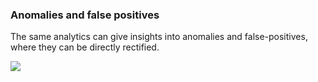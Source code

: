 ### Anomalies and false positives

The same analytics can give insights into anomalies and false-positives, where they can be directly rectified.

![](assets/gifs/reverse-for-name.gif)
